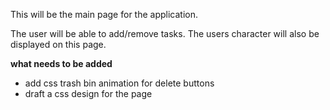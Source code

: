 This will be the main page for the application. 

The user will be able to add/remove tasks. The users character will also be displayed on this page. 

**what needs to be added**
- add css trash bin animation for delete buttons
- draft a css design for the page